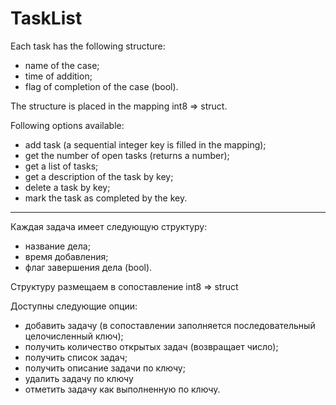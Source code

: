 # TaskList

Each task has the following structure:
- name of the case;
- time of addition;
- flag of completion of the case (bool).

The structure is placed in the mapping int8 => struct.

Following options available:
- add task (a sequential integer key is filled in the mapping);
- get the number of open tasks (returns a number);
- get a list of tasks;
- get a description of the task by key;
- delete a task by key;
- mark the task as completed by the key.
 
**************************************************
 
Каждая задача имеет следующую структуру:
- название дела;
- время добавления;
- флаг завершения дела (bool).

Структуру размещаем в сопоставление int8 => struct

Доступны следующие опции:
- добавить задачу (в сопоставлении заполняется последовательный целочисленный ключ);
- получить количество открытых задач (возвращает число);
- получить список задач;
- получить описание задачи по ключу;
- удалить задачу по ключу
- отметить задачу как выполненную по ключу.